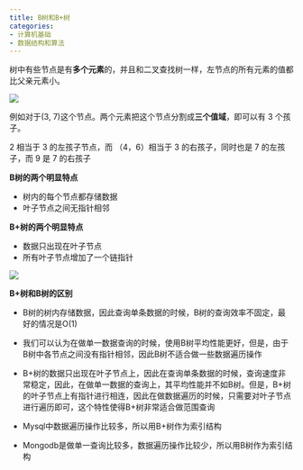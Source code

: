 ```yaml
---
title: B树和B+树
categories: 
- 计算机基础
- 数据结构和算法
---
```


树中有些节点是有**多个元素**的，并且和二叉查找树一样，左节点的所有元素的值都比父亲元素小。

![](https://img-blog.csdnimg.cn/8e37e1f902a2408cb32e840705a5b3bb.png)

例如对于(3, 7)这个节点。两个元素把这个节点分割成**三个值域**，即可以有 3 个孩子。

2 相当于 3 的左孩子节点，而 （4，6）相当于 3 的右孩子，同时也是 7 的左孩子，而 9 是 7 的右孩子

**B树的两个明显特点**

- 树内的每个节点都存储数据
- 叶子节点之间无指针相邻

**B+树的两个明显特点**

- 数据只出现在叶子节点
- 所有叶子节点增加了一个链指针

![](https://img-blog.csdnimg.cn/d725a049552b4784be6406b538ad100c.png)

**B+树和B树的区别**

* B树的树内存储数据，因此查询单条数据的时候，B树的查询效率不固定，最好的情况是O(1)

* 我们可以认为在做单一数据查询的时候，使用B树平均性能更好，但是，由于B树中各节点之间没有指针相邻，因此B树不适合做一些数据遍历操作

* B+树的数据只出现在叶子节点上，因此在查询单条数据的时候，查询速度非常稳定，因此，在做单一数据的查询上，其平均性能并不如B树。但是，B+树的叶子节点上有指针进行相连，因此在做数据遍历的时候，只需要对叶子节点进行遍历即可，这个特性使得B+树非常适合做范围查询

* Mysql中数据遍历操作比较多，所以用B+树作为索引结构

* Mongodb是做单一查询比较多，数据遍历操作比较少，所以用B树作为索引结构